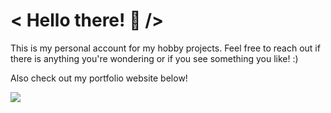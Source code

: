 # < Hello there! 👋 />

This is my personal account for my hobby projects.
Feel free to reach out if there is anything you're wondering or if you see something you like! :)

Also check out my portfolio website below!

![](https://komarev.com/ghpvc/?username=SpookySnek&color=blueviolet&label=Visitors)

